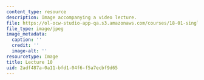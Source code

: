 ```yaml
---
content_type: resource
description: Image accompanying a video lecture.
file: https://ol-ocw-studio-app-qa.s3.amazonaws.com/courses/18-01-single-variable-calculus-fall-2006/2adf487a0a11bfd104f6f5a7ecbf9d65_lec10.jpg
file_type: image/jpeg
image_metadata:
  caption: ''
  credit: ''
  image-alt: ''
resourcetype: Image
title: Lecture 10
uid: 2adf487a-0a11-bfd1-04f6-f5a7ecbf9d65
---
```

